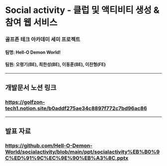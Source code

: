 # Social activity - 클럽 및 액티비티 생성 & 참여 웹 서비스
 ### 골프존 테크 아카데미 세미 프로젝트
 #### 팀명: Hell-O Demon World!
 #### 팀원: 오령기(BE), 최한성(BE), 이동훈(BE), 이찬형(FE)
 --------------------------------
## 개발문서 노션 링크
### https://golfzon-tech1.notion.site/b0addf275ae34c8897f772c7bd96ac86
--------------------------------
## 발표 자료
### https://github.com/Hell-O-Demon-World/socialactivity/blob/main/ppt/socialactivity%EB%B0%9C%ED%91%9C%EC%9E%90%EB%A3%8C.pptx
